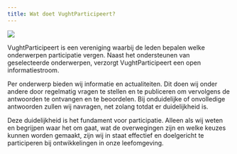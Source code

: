 ```yaml
---
title: Wat doet VughtParticipeert?
---
```

![](/uploads/schermafdruk-2019-09-23-22.53.26.png)

VughtParticipeert is een vereniging waarbij de leden bepalen welke onderwerpen participatie vergen. Naast het ondersteunen van geselecteerde onderwerpen, verzorgt VughtParticipeert een open informatiestroom. 

Per onderwerp bieden wij informatie en actualiteiten. Dit doen wij onder andere door regelmatig vragen te stellen en te publiceren om vervolgens de antwoorden te ontvangen en te beoordelen. Bij onduidelijke of onvolledige antwoorden zullen wij navragen, net zolang totdat er duidelijkheid is.

Deze duidelijkheid is het fundament voor participatie. Alleen als wij weten en begrijpen waar het om gaat, wat de overwegingen zijn en welke keuzes kunnen worden gemaakt, zijn wij in staat effectief en doelgericht te participeren bij ontwikkelingen in onze leefomgeving.
